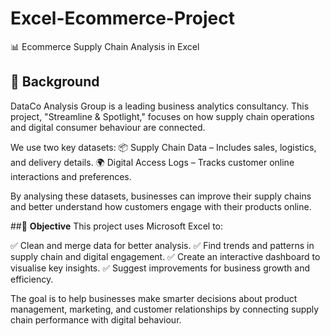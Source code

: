 # Excel-Ecommerce-Project
📊 Ecommerce Supply Chain Analysis in Excel

## 📖 **Background**
DataCo Analysis Group is a leading business analytics consultancy. This project, "Streamline & Spotlight," focuses on how supply chain operations and digital consumer behaviour are connected.

We use two key datasets:
📦 Supply Chain Data – Includes sales, logistics, and delivery details.
🌍 Digital Access Logs – Tracks customer online interactions and preferences.

By analysing these datasets, businesses can improve their supply chains and better understand how customers engage with their products online.

##🎯 **Objective**
This project uses Microsoft Excel to:

✅ Clean and merge data for better analysis.
✅ Find trends and patterns in supply chain and digital engagement.
✅ Create an interactive dashboard to visualise key insights.
✅ Suggest improvements for business growth and efficiency.

The goal is to help businesses make smarter decisions about product management, marketing, and customer relationships by connecting supply chain performance with digital behaviour.
